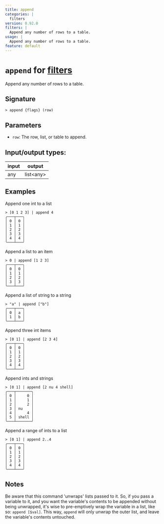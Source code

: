 ```yaml
---
title: append
categories: |
  filters
version: 0.92.0
filters: |
  Append any number of rows to a table.
usage: |
  Append any number of rows to a table.
feature: default
---
```

<!-- This file is automatically generated. Please edit the command in https://github.com/nushell/nushell instead. -->

# `append` for [filters](/commands/categories/filters.md)

<div class='command-title'>Append any number of rows to a table.</div>

## Signature

```> append {flags} (row)```

## Parameters

 -  `row`: The row, list, or table to append.


## Input/output types:

| input | output    |
| ----- | --------- |
| any   | list\<any\> |

## Examples

Append one int to a list
```nu
> [0 1 2 3] | append 4
╭───┬───╮
│ 0 │ 0 │
│ 1 │ 1 │
│ 2 │ 2 │
│ 3 │ 3 │
│ 4 │ 4 │
╰───┴───╯

```

Append a list to an item
```nu
> 0 | append [1 2 3]
╭───┬───╮
│ 0 │ 0 │
│ 1 │ 1 │
│ 2 │ 2 │
│ 3 │ 3 │
╰───┴───╯

```

Append a list of string to a string
```nu
> "a" | append ["b"]
╭───┬───╮
│ 0 │ a │
│ 1 │ b │
╰───┴───╯

```

Append three int items
```nu
> [0 1] | append [2 3 4]
╭───┬───╮
│ 0 │ 0 │
│ 1 │ 1 │
│ 2 │ 2 │
│ 3 │ 3 │
│ 4 │ 4 │
╰───┴───╯

```

Append ints and strings
```nu
> [0 1] | append [2 nu 4 shell]
╭───┬───────╮
│ 0 │     0 │
│ 1 │     1 │
│ 2 │     2 │
│ 3 │ nu    │
│ 4 │     4 │
│ 5 │ shell │
╰───┴───────╯

```

Append a range of ints to a list
```nu
> [0 1] | append 2..4
╭───┬───╮
│ 0 │ 0 │
│ 1 │ 1 │
│ 2 │ 2 │
│ 3 │ 3 │
│ 4 │ 4 │
╰───┴───╯

```

## Notes
Be aware that this command 'unwraps' lists passed to it. So, if you pass a variable to it,
and you want the variable's contents to be appended without being unwrapped, it's wise to
pre-emptively wrap the variable in a list, like so: `append [$val]`. This way, `append` will
only unwrap the outer list, and leave the variable's contents untouched.